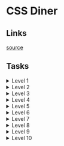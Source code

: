 # CSS Diner

## Links
[source](https://flukeout.github.io)

## Tasks

<details>
  <summary>Level 1</summary>

  plate

</details>

<details>
  <summary>Level 2</summary>

  bento

</details>

<details>
  <summary>Level 3</summary>

  #fancy

</details>

<details>
  <summary>Level 4</summary>

  plate apple

</details>

<details>
  <summary>Level 5</summary>

  #fancy pickle

</details>

<details>
  <summary>Level 6</summary>

  .small

</details>

<details>
  <summary>Level 7</summary>

  orange.small

</details>

<details>
  <summary>Level 8</summary>

  bento orange.small

</details>

<details>
  <summary>Level 9</summary>

  bento, plate

</details>

<details>
  <summary>Level 10</summary>

  *

</details>